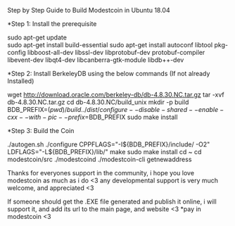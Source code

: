 Step by Step Guide to Build Modestcoin in Ubuntu 18.04                                                                                                                  

*Step 1: Install the prerequisite

sudo apt-get update  
sudo apt-get install build-essential
sudo apt-get install autoconf libtool pkg-config libboost-all-dev libssl-dev libprotobuf-dev protobuf-compiler libevent-dev libqt4-dev libcanberra-gtk-module libdb++-dev


*Step 2: Install BerkeleyDB using the below commands (If not already Installed)

wget http://download.oracle.com/berkeley-db/db-4.8.30.NC.tar.gz
tar -xvf db-4.8.30.NC.tar.gz
cd db-4.8.30.NC/build_unix
mkdir -p build
BDB_PREFIX=$(pwd)/build
../dist/configure --disable-shared --enable-cxx --with-pic --prefix=$BDB_PREFIX
sudo make install

*Step 3: Build the Coin

./autogen.sh
./configure CPPFLAGS="-I${BDB_PREFIX}/include/ -O2" LDFLAGS="-L${BDB_PREFIX}/lib/"
make
sudo make install
cd ~
cd modestcoin/src
./modestcoind
./modestcoin-cli getnewaddress

Thanks for everyones support in the community, i hope you love modestcoin as much as i do <3
any developmental support is very much welcome, and appreciated <3

If someone should get the .EXE file generated and publish it online, i will support it, and add
its url to the main page, and website <3 *pay in modestcoin <3
